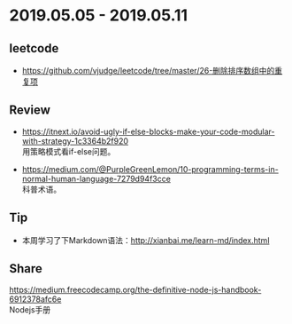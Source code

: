 # 2019.05.05 - 2019.05.11

## leetcode
* https://github.com/vjudge/leetcode/tree/master/26-删除排序数组中的重复项

## Review
* https://itnext.io/avoid-ugly-if-else-blocks-make-your-code-modular-with-strategy-1c3364b2f920  
用策略模式看if-else问题。

* https://medium.com/@PurpleGreenLemon/10-programming-terms-in-normal-human-language-7279d94f3cce  
科普术语。

## Tip
* 本周学习了下Markdown语法：http://xianbai.me/learn-md/index.html

## Share
https://medium.freecodecamp.org/the-definitive-node-js-handbook-6912378afc6e  
Nodejs手册
